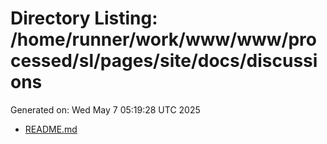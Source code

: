 # Directory Listing: /home/runner/work/www/www/processed/sl/pages/site/docs/discussions
Generated on: Wed May  7 05:19:28 UTC 2025

- [README.md](README.md)
